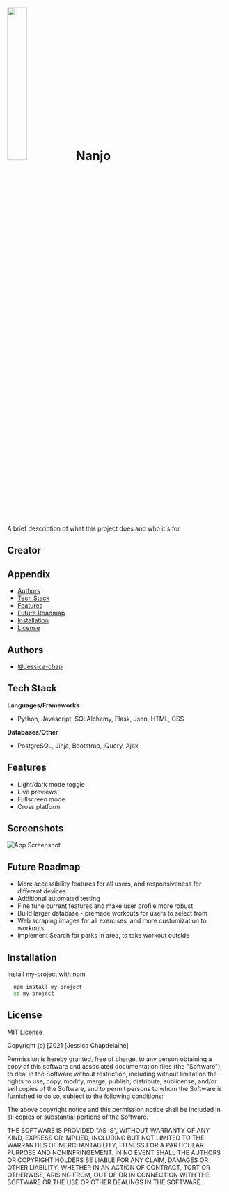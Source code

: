 
# <img src="https://cdn.shopify.com/shopifycloud/hatchful-web/assets/d80321286525089fe6b5a5d4759d0efd.svg" width="30%"> Nanjo

A brief description of what this project does and who it's for

## Creator




## Appendix

* [Authors](#authors)
* [Tech Stack](#tech_stack)
* [Features](#features)
* [Future Roadmap](#future)
* [Installation](#install)
* [License](#license)

  
## <a name="authors"></a>Authors

- [@Jessica-chap](https://github.com/Jessica-chap)

  
## <a name="tech_stack"></a>Tech Stack

**Languages/Frameworks** 
* Python, Javascript, SQLAlchemy, Flask, Json, HTML, CSS

**Databases/Other** 
* PostgreSQL, Jinja, Bootstrap, jQuery, Ajax

  
## <a name="features"></a>Features

- Light/dark mode toggle
- Live previews
- Fullscreen mode
- Cross platform

  
## Screenshots

![App Screenshot](https://via.placeholder.com/468x300?text=App+Screenshot+Here)

## <a name="future"></a>Future Roadmap

* More accessibility features for all users, and responsiveness for different devices
* Additional automated testing
* Fine tune current features and make user profile more robust
* Build larger database - premade workouts for users to select from
* Web scraping images for all exercises, and more customization to workouts
* Implement Search for parks in area, to take workout outside

  
## <a name="install"></a>Installation 

Install my-project with npm

```bash 
  npm install my-project
  cd my-project
```
    
## <a name="license"></a>License

MIT License

Copyright (c) [2021 [Jessica Chapdelaine]

Permission is hereby granted, free of charge, to any person obtaining a copy
of this software and associated documentation files (the "Software"), to deal
in the Software without restriction, including without limitation the rights
to use, copy, modify, merge, publish, distribute, sublicense, and/or sell
copies of the Software, and to permit persons to whom the Software is
furnished to do so, subject to the following conditions:

The above copyright notice and this permission notice shall be included in all
copies or substantial portions of the Software.

THE SOFTWARE IS PROVIDED "AS IS", WITHOUT WARRANTY OF ANY KIND, EXPRESS OR
IMPLIED, INCLUDING BUT NOT LIMITED TO THE WARRANTIES OF MERCHANTABILITY,
FITNESS FOR A PARTICULAR PURPOSE AND NONINFRINGEMENT. IN NO EVENT SHALL THE
AUTHORS OR COPYRIGHT HOLDERS BE LIABLE FOR ANY CLAIM, DAMAGES OR OTHER
LIABILITY, WHETHER IN AN ACTION OF CONTRACT, TORT OR OTHERWISE, ARISING FROM,
OUT OF OR IN CONNECTION WITH THE SOFTWARE OR THE USE OR OTHER DEALINGS IN THE
SOFTWARE.

  